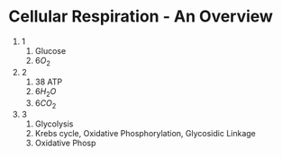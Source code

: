 # Cellular Respiration - An Overview
1. 1
	1. Glucose
	2. $6O_2$
2. 2
	1. 38 ATP
	2. $6H_2O$
	3. $6CO_2$
3. 3
	1. Glycolysis
	2. Krebs cycle, Oxidative Phosphorylation, Glycosidic Linkage
	3. Oxidative Phosp